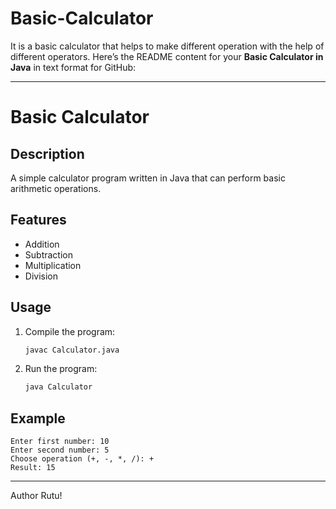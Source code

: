 # Basic-Calculator
It is a basic calculator that helps to make different operation with the help of different operators. 
Here’s the README content for your **Basic Calculator in Java** in text format for GitHub:

---

# Basic Calculator

## Description

A simple calculator program written in Java that can perform basic arithmetic operations.

## Features

* Addition
* Subtraction
* Multiplication
* Division

## Usage

1. Compile the program:

   ```bash
   javac Calculator.java
   ```
2. Run the program:

   ```bash
   java Calculator
   ```

## Example

```
Enter first number: 10  
Enter second number: 5  
Choose operation (+, -, *, /): +  
Result: 15  
```

---

Author Rutu!
